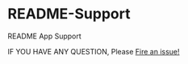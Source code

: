 # README-Support
README App Support

IF YOU HAVE ANY QUESTION, Please [Fire an issue!](https://github.com/picapica/README-Support/issues/new)

